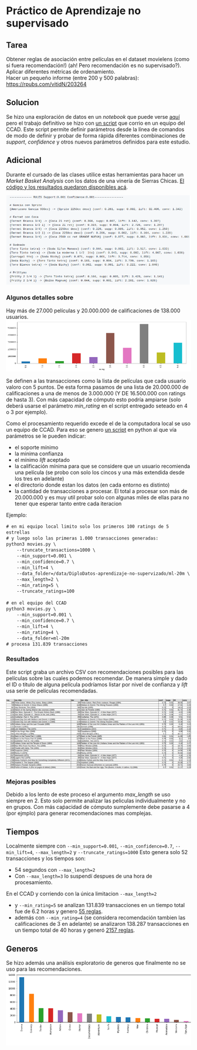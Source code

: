 # Práctico de Aprendizaje no supervisado

## Tarea

Obtener reglas de asociación entre películas en el dataset movielens (como si fuera recomendación!) (ah! Pero recomendación es no supervisado?).  
Aplicar diferentes métricas de ordenamiento.  
Hacer un pequeño informe (entre 200 y 500 palabras): https://rpubs.com/vitidN/203264  


## Solucion

Se hizo una exploración de datos en un _notebook_ que puede verse [aquí](movies.ipynb) pero el trabajo definitivo se hizo con [un script](movies.py) que corrio en un equipo del CCAD. Este script permite definir parámetros desde la línea de comandos de modo de definir y probar de forma rápida diferentes combinaciones de _support_, _confidence_ y otros nuevos parámetros definidos para este estudio.  

## Adicional

Durante el cursado de las clases utilice estas herramientas para hacer un _Market Basket Analysis_ con los datos de una vinería de Sierras Chicas. [El código y los resultados quedaron disponibles acá](https://github.com/avdata99/diplo-datos-materia5-aprendizaje-no-supervisado/tree/master/aprendizaje-no-supervisados-vineria).  

![vineria](imgs/vineria.png)

### Algunos detalles sobre 

Hay más de 27.000 películas y 20.000.000 de calificaciones de 138.000 usuarios.
![rating_bars](imgs/rating_bars.png)

Se definen a las transacciones como la lista de películas que cada usuario valoro con 5 puntos. De esta forma pasamos de una lista de 20.000.000 de calificaciones a una de menos de 3.000.000 (Y DE 16.500.000 con ratings de hasta 3). Con más capacidad de cómputo esto podría ampiarse (solo deberá usarse el parámetro _min_rating_ en el script entregado seteado en 4 o 3 por ejemplo).  

Como el procesamiento requerido excede el de la computadora local se uso un equipo de CCAD. Para eso se genero [un script](movies.py) en python al que vía parámetros se le pueden indicar:
 - el soporte mínimo
 - la minima confianza
 - el mínimo _lift_ aceptado
 - la calificación mínima para que se considere que un usuario recomienda una película (se probo con solo los cincos y una más extendida desde los tres en adelante)
 - el directorio donde estan los datos (en cada entorno es distinto)
 - la cantidad de transacciones a procesar. El total a procesar son más de 20.000.000 y es muy util probar solo con algunas miles de ellas para no tener que esperar tanto entre cada iteracion

Ejemplo:

```
# en mi equipo local limito solo los primeros 100 ratings de 5 estrellas
# y luego solo las primeras 1.000 transacciones generadas: 
python3 movies.py \
    --truncate_transactions=1000 \
    --min_support=0.001 \
    --min_confidence=0.7 \
    --min_lift=4 \
    --data_folder=/data/DiploDatos-aprendizaje-no-supervizado/ml-20m \
    --max_length=2 \
    --min_rating=5 \
    --truncate_ratings=100

# en el equipo del CCAD
python3 movies.py \
    --min_support=0.001 \
    --min_confidence=0.7 \
    --min_lift=4 \
    --min_rating=4 \
    --data_folder=ml-20m
# procesa 131.839 transacciones
```

### Resultados

Este script graba un archivo CSV con recomendaciones posibles para las películas sobre las cuales podemos recomendar. De manera simple y dado el ID o titulo de alguna película podríamos listar por nivel de confianza y _lift_ usa serie de películas recomendadas.  

![csv_final.png](imgs/csv_final.png)

### Mejoras posibles

Debido a los lento de este proceso el argumento _max_length_ se uso siempre en 2. Esto solo permite analizar las peliculas individualmente y no en grupos. Con más caṕacidad de cómputo sumplemente debe pasarse a 4 (por ejmplo) para generar recomendaciones mas complejas.

## Tiempos
Localmente siempre con `--min_support=0.001`, `--min_confidence=0.7`, `--min_lift=4`, `--max_length=2` y `--truncate_ratings=1000`
Esto genera solo 52 transacciones y los tiempos son:
 - 54 segundos con `--max_length=2`
 - Con `--max_length=3` lo suspendí despues de una hora de procesamiento.

En el CCAD y corriendo con la única limitacion `--max_length=2`
 - y `--min_rating=5` se analizan 131.839 transacciones en un tiempo total fue de 6.2 horas y genero [55 reglas](rules-sup0.001-conf0.7-length2-rating5.csv).
 - además con `--min_rating=4` (se considera recomendación tambien las calificaciones de 3 en adelante) se analizaron 138.287 transacciones en un tiempo total de 40 horas y generó [2157 reglas](rules-sup0.001-conf0.7-length2-rating4.csv).


## Generos

Se hizo además una análisis exploratorio de generos que finalmente no se uso para las recomendaciones.  
![genres](imgs/genres.png)
